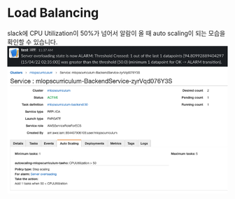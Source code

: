 # Load Balancing

slack에 CPU Utilization이 50%가 넘어서 알람이 올 때 auto scaling이 되는 모습을 확인할 수 있습니다.
![](slack-alarm.png)
![](autoscaling.png)

